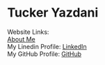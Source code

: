 <h1> Tucker Yazdani </h1>
<body> 
  Website Links:<br>
  <a href="about.html" title="About Me">About Me</a><br>
  My Linedin Profile:  <a href="https://www.linkedin.com/in/tuckeryazdani/" title="LinkedIn">LinkedIn</a><br>
  My GitHub Profile:   <a href="https://github.com/tuckeryazdani" title="LinkedIn">GitHub</a><br>

</body>

